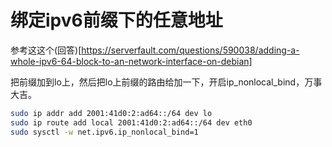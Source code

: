 # 绑定ipv6前缀下的任意地址
参考这这个(回答)[https://serverfault.com/questions/590038/adding-a-whole-ipv6-64-block-to-an-network-interface-on-debian]

把前缀加到lo上，然后把lo上前缀的路由给加一下，开启ip_nonlocal_bind，万事大吉。
```sh
sudo ip addr add 2001:41d0:2:ad64::/64 dev lo
sudo ip route add local 2001:41d0:2:ad64::/64 dev eth0
sudo sysctl -w net.ipv6.ip_nonlocal_bind=1
```